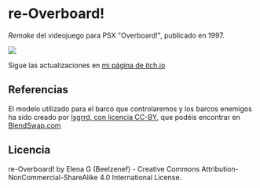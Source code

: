 # re-Overboard!

_Remake_ del videojuego para PSX "Overboard!", publicado en 1997.

![](http://199.101.98.242/media/images/52620-Overboard!_%28E%29-1461541133.jpg)

Sigue las actualizaciones en [mi página de itch.io](https://beelzenef.itch.io/re-overboard)

## Referencias

El modelo utilizado para el barco que controlaremos y los barcos enemigos ha sido creado por [lsgrrd, con licencia CC-BY](https://www.blendswap.com/blends/view/56687), que podéis encontrar en [BlendSwap.com](https://www.blendswap.com)

## Licencia

re-Overboard! by Elena G (Beelzenef) - Creative Commons Attribution-NonCommercial-ShareAlike 4.0 International License.

